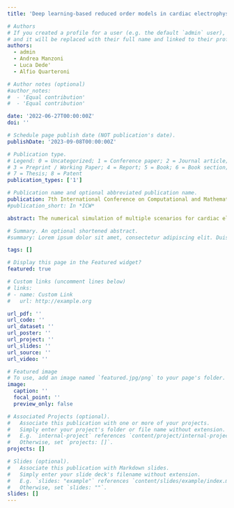 ```yaml
---
title: 'Deep learning-based reduced order models in cardiac electrophysiology'

# Authors
# If you created a profile for a user (e.g. the default `admin` user), write the username (folder name) here
# and it will be replaced with their full name and linked to their profile.
authors:
  - admin
  - Andrea Manzoni
  - Luca Dede'
  - Alfio Quarteroni

# Author notes (optional)
#author_notes:
#  - 'Equal contribution'
#  - 'Equal contribution'

date: '2022-06-27T00:00:00Z'
doi: ''

# Schedule page publish date (NOT publication's date).
publishDate: '2023-09-08T00:00:00Z'

# Publication type.
# Legend: 0 = Uncategorized; 1 = Conference paper; 2 = Journal article;
# 3 = Preprint / Working Paper; 4 = Report; 5 = Book; 6 = Book section;
# 7 = Thesis; 8 = Patent
publication_types: ['1']

# Publication name and optional abbreviated publication name.
publication: 7th International Conference on Computational and Mathematical Biomedical Engineering
#publication_short: In *ICW*

abstract: The numerical simulation of multiple scenarios for cardiac electrophysiology (EP) problems easily becomes computationally prohibitive if relying on usual high-fidelity, full order models. To perform the numerical approximation of cardiac EP equations in multi-query contexts or solving them in real-time, we introduce a new generation of non-intrusive, nonlinear reduced order models, based on deep learning (DL) algorithms, such as convolutional, feedforward, and autoencoder neural networks. Numerical results show that the resulting DL-ROM technique allows to accurately capture in real-time complex fronts propagation processes on realistic geometries, both in physiological and pathological scenarios.

# Summary. An optional shortened abstract.
#summary: Lorem ipsum dolor sit amet, consectetur adipiscing elit. Duis posuere tellus ac convallis placerat. Proin tincidunt magna sed ex sollicitudin condimentum.

tags: []

# Display this page in the Featured widget?
featured: true

# Custom links (uncomment lines below)
# links:
# - name: Custom Link
#   url: http://example.org

url_pdf: ''
url_code: ''
url_dataset: ''
url_poster: ''
url_project: ''
url_slides: ''
url_source: ''
url_video: ''

# Featured image
# To use, add an image named `featured.jpg/png` to your page's folder.
image:
  caption: ''
  focal_point: ''
  preview_only: false

# Associated Projects (optional).
#   Associate this publication with one or more of your projects.
#   Simply enter your project's folder or file name without extension.
#   E.g. `internal-project` references `content/project/internal-project/index.md`.
#   Otherwise, set `projects: []`.
projects: []

# Slides (optional).
#   Associate this publication with Markdown slides.
#   Simply enter your slide deck's filename without extension.
#   E.g. `slides: "example"` references `content/slides/example/index.md`.
#   Otherwise, set `slides: ""`.
slides: []
---
```

